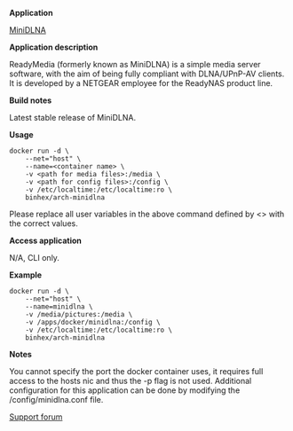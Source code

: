 **Application**

[MiniDLNA](http://minidlna.sourceforge.net/)

**Application description**

ReadyMedia (formerly known as MiniDLNA) is a simple media server software, with the aim of being fully compliant with DLNA/UPnP-AV clients. It is developed by a NETGEAR employee for the ReadyNAS product line.

**Build notes**

Latest stable release of MiniDLNA.

**Usage**
```
docker run -d \
	--net="host" \
	--name=<container name> \
	-v <path for media files>:/media \
	-v <path for config files>:/config \
	-v /etc/localtime:/etc/localtime:ro \
	binhex/arch-minidlna
```

Please replace all user variables in the above command defined by <> with the correct values.

**Access application**

N/A, CLI only.

**Example**
```
docker run -d \
	--net="host" \
	--name=minidlna \
	-v /media/pictures:/media \
	-v /apps/docker/minidlna:/config \
	-v /etc/localtime:/etc/localtime:ro \
	binhex/arch-minidlna
```

**Notes**

You cannot specify the port the docker container uses, it requires full access to the hosts nic and thus the -p flag is not used.
Additional configuration for this application can be done by modifying the /config/minidlna.conf file.

[Support forum](http://lime-technology.com/forum/index.php?topic=38055.0)
